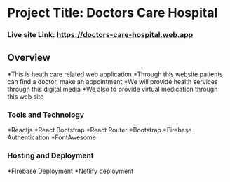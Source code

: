 # Project Title: Doctors Care Hospital

### Live site Link: https://doctors-care-hospital.web.app

## Overview
*This is heath care related web application
*Through this website patients can find a doctor, make an appointment 
*We will provide health services through this digital media
*We also to provide virtual medication through this web site

### Tools and Technology 
*Reactjs
*React Bootstrap
*React Router
*Bootstrap
*Firebase Authentication
*FontAwesome

### Hosting and Deployment
*Firebase Deployment
*Netlify deployment
